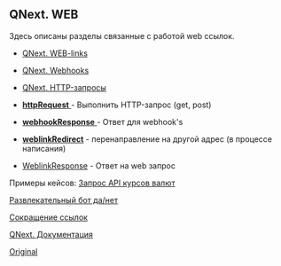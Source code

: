 ## QNext. WEB

Здесь описаны разделы связанные с работой web ссылок.
* [QNext. WEB-links](/docs-test/_export/admin/web-links)
* [QNext. Webhooks](/docs-test/_export/admin/webhooks)
* [QNext. HTTP-запросы](/docs-test/_export/admin/http-requests)




 * [**httpRequest** ](/docs-test/_export/reactions/httprequest)- Выполнить HTTP-запрос (get, post)
 * [**webhookResponse** ](/docs-test/_export/reactions/webhookresponse)- Ответ для webhook's
 * [**weblinkRedirect**](/docs-test/_export/reactions/redirecturl) - перенаправление на другой адрес (в процессе написания)
 * [WeblinkResponse](/docs-test/_export/reactions/weblinkresponse) - Ответ на web запрос



Примеры кейсов:
[Запрос API курсов валют](https://t.me/QNextCases/119)

[Развлекательный бот да/нет](https://t.me/QNextCases/189)

[Сокращение ссылок](https://t.me/QNextCases/190)





[QNext. Документация](/docs-test/_export)


  
[Original](https://telegra.ph/QNext-admin-web-about-09-11)